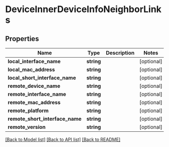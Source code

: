 # DeviceInnerDeviceInfoNeighborLinks

## Properties
Name | Type | Description | Notes
------------ | ------------- | ------------- | -------------
**local_interface_name** | **string** |  | [optional] 
**local_mac_address** | **string** |  | [optional] 
**local_short_interface_name** | **string** |  | [optional] 
**remote_device_name** | **string** |  | [optional] 
**remote_interface_name** | **string** |  | [optional] 
**remote_mac_address** | **string** |  | [optional] 
**remote_platform** | **string** |  | [optional] 
**remote_short_interface_name** | **string** |  | [optional] 
**remote_version** | **string** |  | [optional] 

[[Back to Model list]](../README.md#documentation-for-models) [[Back to API list]](../README.md#documentation-for-api-endpoints) [[Back to README]](../README.md)


